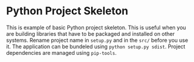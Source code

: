# Python Project Skeleton

This is example of basic Python project skeleton. This is useful when you are building libraries that have to be packaged and installed on other systems. Rename project name in `setup.py` and in the `src/` before you use it. The application can be bundeled using `python setup.py sdist`. Project dependencies are managed using `pip-tools`.
